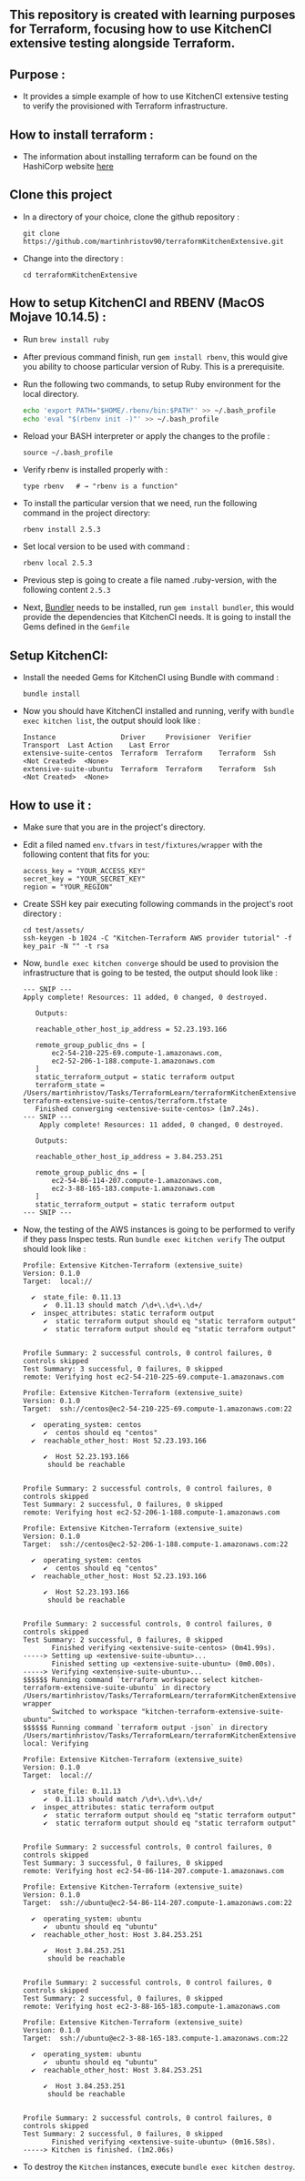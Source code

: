 ## This repository is created with learning purposes for Terraform, focusing how to use KitchenCI extensive testing alongside Terraform.

## Purpose :

- It provides a simple example of how to use KitchenCI extensive testing to verify the provisioned with Terraform infrastructure.

## How to install terraform : 

- The information about installing terraform can be found on the HashiCorp website 
[here](https://learn.hashicorp.com/terraform/getting-started/install.html)



## Clone this project
- In a directory of your choice, clone the github repository :
    ```
    git clone https://github.com/martinhristov90/terraformKitchenExtensive.git
    ```
- Change into the directory :
    ```
    cd terraformKitchenExtensive
    ```

## How to setup KitchenCI and RBENV (MacOS Mojave 10.14.5) :

- Run `brew install ruby`
- After previous command finish, run `gem install rbenv`, this would give you ability to choose particular version of Ruby. This is a prerequisite.
- Run the following two commands, to setup Ruby environment for the local directory.
    ```bash
    echo 'export PATH="$HOME/.rbenv/bin:$PATH"' >> ~/.bash_profile
    echo 'eval "$(rbenv init -)"' >> ~/.bash_profile
    ```
- Reload your BASH interpreter or apply the changes to the profile :
    ```shell
    source ~/.bash_profile 
    ```
- Verify rbenv is installed properly with :
    ```shell
    type rbenv   # → "rbenv is a function"
    ```
- To install the particular version that we need, run the following command in the project directory:
    ```shell
    rbenv install 2.5.3
    ```
- Set local version to be used with command :
    ```shell
    rbenv local 2.5.3
    ```
- Previous step is going to create a file named .ruby-version, with the following content `2.5.3`

- Next, [Bundler](https://bundler.io) needs to be installed, run `gem install bundler`, this would provide the dependencies that KitchenCI needs. It is going to install the Gems defined in the `Gemfile`

## Setup KitchenCI:
- Install the needed Gems for KitchenCI using Bundle with command :
    ```shell
    bundle install
    ```
- Now you should have KitchenCI installed and running, verify with `bundle exec kitchen list`, the output should look like :
    ```
    Instance                Driver     Provisioner  Verifier   Transport  Last Action    Last Error
    extensive-suite-centos  Terraform  Terraform    Terraform  Ssh        <Not Created>  <None>
    extensive-suite-ubuntu  Terraform  Terraform    Terraform  Ssh        <Not Created>  <None>
    ```

## How to use it :

- Make sure that you are in the project's directory.

- Edit a filed named `env.tfvars` in `test/fixtures/wrapper` with the following content that fits for you:
    ```
    access_key = "YOUR_ACCESS_KEY"
    secret_key = "YOUR_SECRET_KEY"
    region = "YOUR_REGION"
    ```
- Create SSH key pair executing following commands in the project's root directory :
    ```
    cd test/assets/
    ssh-keygen -b 1024 -C "Kitchen-Terraform AWS provider tutorial" -f key_pair -N "" -t rsa
    ```

- Now, `bundle exec kitchen converge` should be used to provision the infrastructure that is going to be tested, the output should look like :
    ```
    --- SNIP ---
    Apply complete! Resources: 11 added, 0 changed, 0 destroyed.

       Outputs:

       reachable_other_host_ip_address = 52.23.193.166

       remote_group_public_dns = [
           ec2-54-210-225-69.compute-1.amazonaws.com,
           ec2-52-206-1-188.compute-1.amazonaws.com
       ]
       static_terraform_output = static terraform output
       terraform_state = /Users/martinhristov/Tasks/TerraformLearn/terraformKitchenExtensive/test/fixtures/wrapper/terraform.tfstate.d/kitchen-terraform-extensive-suite-centos/terraform.tfstate
       Finished converging <extensive-suite-centos> (1m7.24s).
    --- SNIP ---
        Apply complete! Resources: 11 added, 0 changed, 0 destroyed.

       Outputs:

       reachable_other_host_ip_address = 3.84.253.251

       remote_group_public_dns = [
           ec2-54-86-114-207.compute-1.amazonaws.com,
           ec2-3-88-165-183.compute-1.amazonaws.com
       ]
       static_terraform_output = static terraform output
    --- SNIP ---
    ```
- Now, the testing of the AWS instances is going to be performed to verify if they pass Inspec tests. Run `bundle exec kitchen verify` The output should look like :
    ```
    Profile: Extensive Kitchen-Terraform (extensive_suite)
    Version: 0.1.0
    Target:  local://

      ✔  state_file: 0.11.13
         ✔  0.11.13 should match /\d+\.\d+\.\d+/
      ✔  inspec_attributes: static terraform output
         ✔  static terraform output should eq "static terraform output"
         ✔  static terraform output should eq "static terraform output"


    Profile Summary: 2 successful controls, 0 control failures, 0 controls skipped
    Test Summary: 3 successful, 0 failures, 0 skipped
    remote: Verifying host ec2-54-210-225-69.compute-1.amazonaws.com

    Profile: Extensive Kitchen-Terraform (extensive_suite)
    Version: 0.1.0
    Target:  ssh://centos@ec2-54-210-225-69.compute-1.amazonaws.com:22

      ✔  operating_system: centos
         ✔  centos should eq "centos"
      ✔  reachable_other_host: Host 52.23.193.166

         ✔  Host 52.23.193.166
          should be reachable


    Profile Summary: 2 successful controls, 0 control failures, 0 controls skipped
    Test Summary: 2 successful, 0 failures, 0 skipped
    remote: Verifying host ec2-52-206-1-188.compute-1.amazonaws.com

    Profile: Extensive Kitchen-Terraform (extensive_suite)
    Version: 0.1.0
    Target:  ssh://centos@ec2-52-206-1-188.compute-1.amazonaws.com:22

      ✔  operating_system: centos
         ✔  centos should eq "centos"
      ✔  reachable_other_host: Host 52.23.193.166

         ✔  Host 52.23.193.166
          should be reachable


    Profile Summary: 2 successful controls, 0 control failures, 0 controls skipped
    Test Summary: 2 successful, 0 failures, 0 skipped
           Finished verifying <extensive-suite-centos> (0m41.99s).
    -----> Setting up <extensive-suite-ubuntu>...
           Finished setting up <extensive-suite-ubuntu> (0m0.00s).
    -----> Verifying <extensive-suite-ubuntu>...
    $$$$$$ Running command `terraform workspace select kitchen-terraform-extensive-suite-ubuntu` in directory /Users/martinhristov/Tasks/TerraformLearn/terraformKitchenExtensive/test/fixtures/    wrapper
           Switched to workspace "kitchen-terraform-extensive-suite-ubuntu".
    $$$$$$ Running command `terraform output -json` in directory /Users/martinhristov/Tasks/TerraformLearn/terraformKitchenExtensive/test/fixtures/wrapper
    local: Verifying

    Profile: Extensive Kitchen-Terraform (extensive_suite)
    Version: 0.1.0
    Target:  local://

      ✔  state_file: 0.11.13
         ✔  0.11.13 should match /\d+\.\d+\.\d+/
      ✔  inspec_attributes: static terraform output
         ✔  static terraform output should eq "static terraform output"
         ✔  static terraform output should eq "static terraform output"


    Profile Summary: 2 successful controls, 0 control failures, 0 controls skipped
    Test Summary: 3 successful, 0 failures, 0 skipped
    remote: Verifying host ec2-54-86-114-207.compute-1.amazonaws.com

    Profile: Extensive Kitchen-Terraform (extensive_suite)
    Version: 0.1.0
    Target:  ssh://ubuntu@ec2-54-86-114-207.compute-1.amazonaws.com:22

      ✔  operating_system: ubuntu
         ✔  ubuntu should eq "ubuntu"
      ✔  reachable_other_host: Host 3.84.253.251

         ✔  Host 3.84.253.251
          should be reachable


    Profile Summary: 2 successful controls, 0 control failures, 0 controls skipped
    Test Summary: 2 successful, 0 failures, 0 skipped
    remote: Verifying host ec2-3-88-165-183.compute-1.amazonaws.com

    Profile: Extensive Kitchen-Terraform (extensive_suite)
    Version: 0.1.0
    Target:  ssh://ubuntu@ec2-3-88-165-183.compute-1.amazonaws.com:22

      ✔  operating_system: ubuntu
         ✔  ubuntu should eq "ubuntu"
      ✔  reachable_other_host: Host 3.84.253.251

         ✔  Host 3.84.253.251
          should be reachable


    Profile Summary: 2 successful controls, 0 control failures, 0 controls skipped
    Test Summary: 2 successful, 0 failures, 0 skipped
           Finished verifying <extensive-suite-ubuntu> (0m16.58s).
    -----> Kitchen is finished. (1m2.06s)
    ```
- To destroy the `Kitchen` instances, execute `bundle exec kitchen destroy`.


